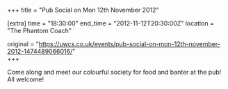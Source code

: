 +++
title = "Pub Social on Mon 12th November 2012"

[extra]
time = "18:30:00"
end_time = "2012-11-12T20:30:00Z"
location = "The Phantom Coach"

original = "https://uwcs.co.uk/events/pub-social-on-mon-12th-november-2012-1474489066016/"    
+++

Come along and meet our colourful society for food and banter at the pub\! All welcome\!

